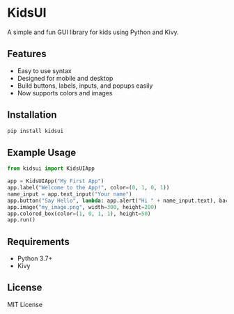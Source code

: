 # KidsUI

A simple and fun GUI library for kids using Python and Kivy.

## Features
- Easy to use syntax
- Designed for mobile and desktop
- Build buttons, labels, inputs, and popups easily
- Now supports colors and images

## Installation
```bash
pip install kidsui
```

## Example Usage
```python
from kidsui import KidsUIApp

app = KidsUIApp("My First App")
app.label("Welcome to the App!", color=(0, 1, 0, 1))
name_input = app.text_input("Your name")
app.button("Say Hello", lambda: app.alert("Hi " + name_input.text), background_color=(1, 1, 0, 1))
app.image("my_image.png", width=300, height=200)
app.colored_box(color=(1, 0, 1, 1), height=50)
app.run()
```

## Requirements
- Python 3.7+
- Kivy

## License
MIT License
